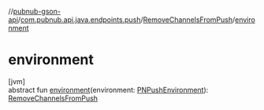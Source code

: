 //[pubnub-gson-api](../../../index.md)/[com.pubnub.api.java.endpoints.push](../index.md)/[RemoveChannelsFromPush](index.md)/[environment](environment.md)

# environment

[jvm]\
abstract fun [environment](environment.md)(environment: [PNPushEnvironment](../../../../../pubnub-kotlin/pubnub-kotlin-api/pubnub-kotlin-api/com.pubnub.api.enums/-p-n-push-environment/index.md)): [RemoveChannelsFromPush](index.md)
